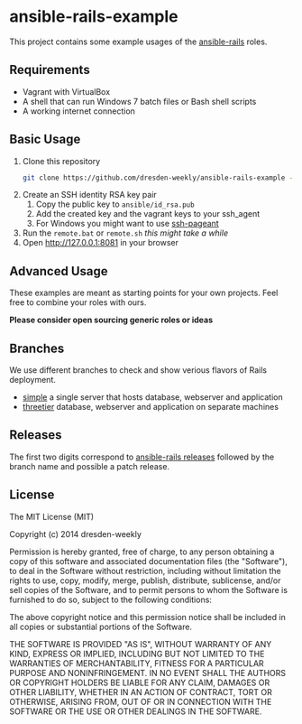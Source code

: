 ansible-rails-example
=====================

This project contains some example usages of the [ansible-rails](https://github.com/dresden-weekly/ansible-rails) roles.

Requirements
------------

* Vagrant with VirtualBox
* A shell that can run Windows 7 batch files or Bash shell scripts
* A working internet connection

Basic Usage
-----------

1. Clone this repository
   ```bash
   git clone https://github.com/dresden-weekly/ansible-rails-example --recurse-submodules
   ```
1. Create an SSH identity RSA key pair
   1. Copy the public key to `ansible/id_rsa.pub`
   1. Add the created key and the vagrant keys to your ssh_agent
   1. For Windows you might want to use [ssh-pageant](https://github.com/cuviper/ssh-pageant)
1. Run the `remote.bat` or `remote.sh` *this might take a while*
1. Open http://127.0.0.1:8081 in your browser

Advanced Usage
--------------

These examples are meant as starting points for your own projects.
Feel free to combine your roles with ours.

**Please consider open sourcing generic roles or ideas**

Branches
--------

We use different branches to check and show verious flavors of Rails deployment.

* [simple](https://github.com/dresden-weekly/ansible-rails-example/tree/simple) a single server that hosts database, webserver and application
* [threetier](https://github.com/dresden-weekly/ansible-rails-example/tree/threetier) database, webserver and application on separate machines

Releases
--------

The first two digits correspond to [ansible-rails releases](https://github.com/dresden-weekly/ansible-rails/releases) followed by the branch name and possible a patch release.

License
-------

The MIT License (MIT)

Copyright (c) 2014 dresden-weekly

Permission is hereby granted, free of charge, to any person obtaining a copy
of this software and associated documentation files (the "Software"), to deal
in the Software without restriction, including without limitation the rights
to use, copy, modify, merge, publish, distribute, sublicense, and/or sell
copies of the Software, and to permit persons to whom the Software is
furnished to do so, subject to the following conditions:

The above copyright notice and this permission notice shall be included in all
copies or substantial portions of the Software.

THE SOFTWARE IS PROVIDED "AS IS", WITHOUT WARRANTY OF ANY KIND, EXPRESS OR
IMPLIED, INCLUDING BUT NOT LIMITED TO THE WARRANTIES OF MERCHANTABILITY,
FITNESS FOR A PARTICULAR PURPOSE AND NONINFRINGEMENT. IN NO EVENT SHALL THE
AUTHORS OR COPYRIGHT HOLDERS BE LIABLE FOR ANY CLAIM, DAMAGES OR OTHER
LIABILITY, WHETHER IN AN ACTION OF CONTRACT, TORT OR OTHERWISE, ARISING FROM,
OUT OF OR IN CONNECTION WITH THE SOFTWARE OR THE USE OR OTHER DEALINGS IN THE
SOFTWARE.
